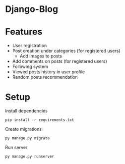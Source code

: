 # Django-Blog

# Features
* User registration
* Post creation under categories (for registered users)
    * Add images to posts
* Add comments on posts (for registered users)
* Following system
* Viewed posts history in user profile
* Random posts recommendation

# Setup 

Install dependencies
```
pip install -r requirements.txt
```

Create migrations

``` 
py manage.py migrate
```

Run server

```
py manage.py runserver
```
